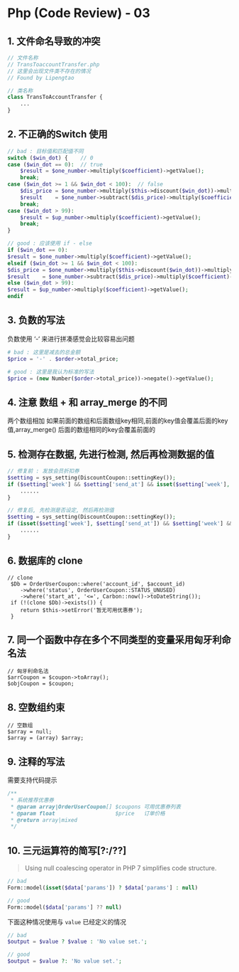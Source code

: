 # Php (Code Review) - 03

## 1. 文件命名导致的冲突
        
```php
// 文件名称
// TransToaccountTransfer.php
// 这里会出现文件类不存在的情况
// Found by Lipengtao

// 类名称
class TransToAccountTransfer {
    ...
}
```

## 2. 不正确的Switch 使用
       
```php
// bad : 目标值和匹配值不同
switch ($win_dot) {    // 0
case ($win_dot == 0):  // true
    $result = $one_number->multiply($coefficient)->getValue();
    break;
case ($win_dot >= 1 && $win_dot < 100):  // false
    $dis_price = $one_number->multiply($this->discount($win_dot))->multiply($coefficient)->getValue();
    $result    = $one_number->subtract($dis_price)->multiply($coefficient)->getValue();
    break;
case ($win_dot > 99):
    $result = $up_number->multiply($coefficient)->getValue();
    break;
}

// good : 应该使用 if - else
if ($win_dot == 0): 
$result = $one_number->multiply($coefficient)->getValue();
elseif ($win_dot >= 1 && $win_dot < 100): 
$dis_price = $one_number->multiply($this->discount($win_dot))->multiply($coefficient)->getValue();
$result    = $one_number->subtract($dis_price)->multiply($coefficient)->getValue();
else ($win_dot > 99):
$result = $up_number->multiply($coefficient)->getValue();
endif
```
## 3. 负数的写法

负数使用 ‘-‘ 来进行拼凑感觉会比较容易出问题

```php
# bad : 这里是减去的总金额
$price = '-' . $order->total_price;

# good : 这里是我认为标准的写法
$price = (new Number($order->total_price))->negate()->getValue();
```

## 4. 注意 数组 + 和 array_merge 的不同

两个数组相加 如果前面的数组和后面数组key相同,前面的key值会覆盖后面的key值,array_merge() 后面的数组相同的key会覆盖前面的

## 5. 检测存在数据, 先进行检测, 然后再检测数据的值

```php
// 修复前 : 发放会员折扣券
$setting = sys_setting(DiscountCoupon::settingKey());
if ($setting['week'] && $setting['send_at'] && isset($setting['week'], $setting['send_at'])) {
    ......
}

// 修复后, 先检测是否设定, 然后再检测值
$setting = sys_setting(DiscountCoupon::settingKey());
if (isset($setting['week'], $setting['send_at']) && $setting['week'] && $setting['send_at']) {
    ......
}
```

## 6. 数据库的 clone

```
// clone
 $Db = OrderUserCoupon::where('account_id', $account_id)
 	->where('status', OrderUserCoupon::STATUS_UNUSED)
 	->where('start_at', '<=', Carbon::now()->toDateString());
 if (!(clone $Db)->exists()) {
 	return $this->setError('暂无可用优惠券');
 }
```


## 7. 同一个函数中存在多个不同类型的变量采用匈牙利命名法

```
// 匈牙利命名法
$arrCoupon = $coupon->toArray();
$objCoupon = $coupon;
```

## 8. 空数组约束

```
// 空数组
$array = null;
$array = (array) $array;
```

## 9. 注释的写法

需要支持代码提示

```php
/**
 * 系统推荐优惠券
 * @param array|OrderUserCoupon[] $coupons 可用优惠券列表
 * @param float                   $price   订单价格
 * @return array|mixed
 */
```


## 10. 三元运算符的简写[?:/??]
> Using null coalescing operator in PHP 7 simplifies code structure.


```php
// bad
Form::model(isset($data['params']) ? $data['params'] : null)

// good
Form::model($data['params'] ?? null)
```

下面这种情况使用与 `value` 已经定义的情况
```php
// bad
$output = $value ? $value : 'No value set.';

// good
$output = $value ?: 'No value set.';
```